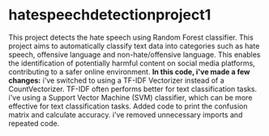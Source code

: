 # hatespeechdetectionproject1
This project detects the hate speech using Random Forest classifier.
This project aims to automatically classify text data into categories such as hate speech, offensive language and non-hate/offensive language. This enables the identification of potentially harmful content on social media platforms, contributing to a safer online environment.
**In this code, i've made a few changes:**
i've switched to using a TF-IDF Vectorizer instead of a CountVectorizer. TF-IDF often performs better for text classification tasks.
i've using a Support Vector Machine (SVM) classifier, which can be more effective for text classification tasks.
Added code to print the confusion matrix and calculate accuracy.
i've removed unnecessary imports and repeated code.
